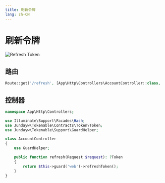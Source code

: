 ```yaml
---
title: 刷新令牌
lang: zh-CN
---
```


# 刷新令牌

<img :src="$withBase('/assets/zh/refresh.svg')" alt="Refresh Token">

## 路由

```php
Route::get('/refresh', [App\Http\Controllers\AccountController::class, 'refresh']);
```

## 控制器

```php
namespace App\Http\Controllers;

use Illuminate\Support\Facades\Hash;
use Jundayw\Tokenable\Contracts\Token\Token;
use Jundayw\Tokenable\Support\GuardHelper;

class AccountController
{
    use GuardHelper;

    public function refresh(Request $request): ?Token
    {
        return $this->guard('web')->refreshToken();
    }
}
```
